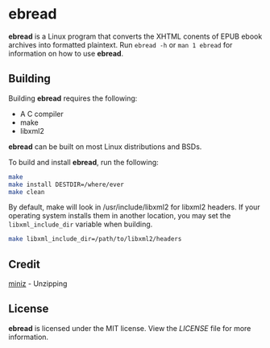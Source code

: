 # ebread
**ebread** is a Linux program that converts the XHTML conents of EPUB ebook
archives into formatted plaintext. Run `ebread -h` or `man 1 ebread` for
information on how to use **ebread**.

## Building
Building **ebread** requires the following:
* A C compiler
* make
* libxml2

**ebread** can be built on most Linux distributions and BSDs.

To build and install **ebread**, run the following:
```bash
make
make install DESTDIR=/where/ever
make clean
```
By default, make will look in /usr/include/libxml2 for libxml2 headers. If your
operating system installs them in another location, you may set the
`libxml_include_dir` variable when building.
```bash
make libxml_include_dir=/path/to/libxml2/headers
```

## Credit
[miniz](https://github.com/richgel999/miniz) - Unzipping

## License
**ebread** is licensed under the MIT license. View the *LICENSE* file for more
information.
